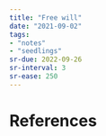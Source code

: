 ```yaml
---
title: "Free will"
date: "2021-09-02"
tags:
- "notes"
- "seedlings"
sr-due: 2022-09-26
sr-interval: 3
sr-ease: 250
---
```




# References

